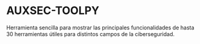 # AUXSEC-TOOLPY
Herramienta sencilla para mostrar las principales funcionalidades de hasta 30 herramientas útiles para distintos campos de la ciberseguridad.
